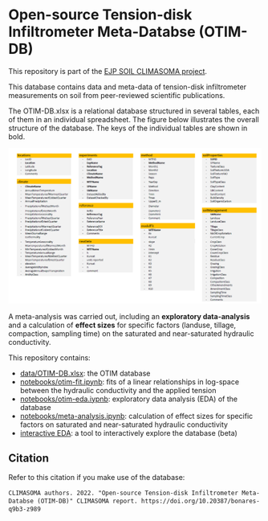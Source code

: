 # Open-source Tension-disk Infiltrometer Meta-Databse (OTIM-DB)

This repository is part of the [EJP SOIL CLIMASOMA project](https://ejpsoil.eu/soil-research/climasoma/).

This database contains data and meta-data of tension-disk infiltrometer measurements on soil from peer-reviewed scientific publications. 

The OTIM-DB.xlsx is a relational database structured in several tables, each of them in an individual spreadsheet. The figure below illustrates the overall structure of the database. The keys of the individual tables are shown in bold.

![OTIM-DB structure](structure.png)

A meta-analysis was carried out, including an **exploratory data-analysis** and a calculation of **effect sizes** for specific factors (landuse, tillage, compaction, sampling time) on the saturated and near-saturated hydraulic conductivity.

This repository contains:
- [data/OTIM-DB.xlsx](data/OTIM-DB.xlsx): the OTIM database
- [notebooks/otim-fit.ipynb](notebooks/otim-fit.iypnb): fits of a linear relationships in log-space between the hydraulic conductivity and the applied tension
- [notebooks/otim-eda.iypnb](notebooks/otimdb-eda.ipynb): exploratory data analysis (EDA) of the database
- [notebooks/meta-analysis.ipynb](notebooks/meta-analysis.ipynb): calculation of effect sizes for specific factors on saturated and near-saturated hydraulic conductivity
- [interactive EDA](https://BenjMy.github.io/otim-db/eda-plotly.html): a tool to interactively explore the database (beta)

## Citation
Refer to this citation if you make use of the database:
```
CLIMASOMA authors. 2022. "Open-source Tension-disk Infiltrometer Meta-Databse (OTIM-DB)" CLIMASOMA report. https://doi.org/10.20387/bonares-q9b3-z989
```

